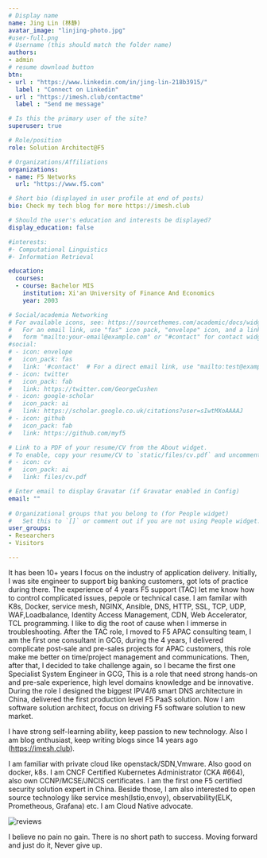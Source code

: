 ```yaml
---
# Display name
name: Jing Lin (林静)
avatar_image: "linjing-photo.jpg"
#user-full.png
# Username (this should match the folder name)
authors:
- admin
# resume download button
btn:
- url : "https://www.linkedin.com/in/jing-lin-218b3915/"
  label : "Connect on Linkedin"
- url : "https://imesh.club/contactme"
  label : "Send me message"

# Is this the primary user of the site?
superuser: true

# Role/position
role: Solution Architect@F5

# Organizations/Affiliations
organizations:
- name: F5 Networks
  url: "https://www.f5.com"

# Short bio (displayed in user profile at end of posts)
bio: Check my tech blog for more https://imesh.club

# Should the user's education and interests be displayed?
display_education: false

#interests:
#- Computational Linguistics
#- Information Retrieval

education:
  courses:
  - course: Bachelor MIS
    institution: Xi'an University of Finance And Economics
    year: 2003

# Social/academia Networking
# For available icons, see: https://sourcethemes.com/academic/docs/widgets/#icons
#   For an email link, use "fas" icon pack, "envelope" icon, and a link in the
#   form "mailto:your-email@example.com" or "#contact" for contact widget.
#social:
# - icon: envelope
#   icon_pack: fas
#   link: '#contact'  # For a direct email link, use "mailto:test@example.org".
# - icon: twitter
#   icon_pack: fab
#   link: https://twitter.com/GeorgeCushen
# - icon: google-scholar
#   icon_pack: ai
#   link: https://scholar.google.co.uk/citations?user=sIwtMXoAAAAJ
# - icon: github
#   icon_pack: fab
#   link: https://github.com/myf5

# Link to a PDF of your resume/CV from the About widget.
# To enable, copy your resume/CV to `static/files/cv.pdf` and uncomment the lines below.  
# - icon: cv
#   icon_pack: ai
#   link: files/cv.pdf

# Enter email to display Gravatar (if Gravatar enabled in Config)
email: ""
  
# Organizational groups that you belong to (for People widget)
#   Set this to `[]` or comment out if you are not using People widget.  
user_groups:
- Researchers
- Visitors

---
```


It has been 10+ years I focus on the industry of application delivery. Initially, I was site engineer to support big banking customers, got lots of practice during there. The experience of 4 years F5 support (TAC) let me know how to control complicated issues, pepole or technical case. I am familar with K8s, Docker, service mesh, NGINX, Ansible, DNS, HTTP, SSL, TCP, UDP, WAF,Loadbalance, Identity Access Management, CDN, Web Accelerator, TCL programming. I like to dig the root of cause when I immerse in troubleshooting. After the TAC role, I moved to F5 APAC consulting team, I am the first one consultant in GCG, during the 4 years, I delivered complicate post-sale and pre-sales projects for APAC customers, this role make me better on time/project management and communications. Then, after that, I decided to take challenge again, so I became the first one Specialist System Engineer in GCG, This is a role that need strong hands-on and pre-sale experience, high level domains knowledge and be innovative. During the role I designed the biggest IPV4/6 smart DNS architecture in China, delivered the first production level F5 PaaS solution. Now I am software solution architect, focus on driving F5 software solution to new market.

I have strong self-learning ability, keep passion to new technology. Also I am blog enthusiast, keep writing blogs since 14 years ago (https://imesh.club).

I am familiar with private cloud like openstack/SDN,Vmware. Also good on docker, k8s. I am CNCF Certified Kubernetes Administrator (CKA #664), also own CCNP/MCSE/JNCIS certificates. I am the first one F5 certified security solution expert in China. Beside those, I am also interested to open source technology like service mesh(Istio,envoy), observability(ELK, Prometheous, Grafana) etc. I am Cloud Native advocate.

![reviews](../../img/certifacates-jing.jpg)

I believe no pain no gain. There is no short path to success. Moving forward and just do it, Never give up.
